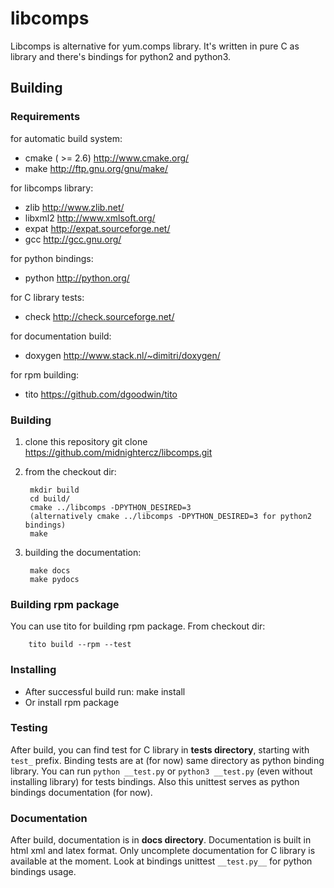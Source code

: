 libcomps
========

Libcomps is alternative for yum.comps library. It's written in pure C as library
and there's bindings for python2 and python3.

Building
--------

### Requirements

for automatic build system:

*   cmake ( >= 2.6) http://www.cmake.org/
*   make http://ftp.gnu.org/gnu/make/

for libcomps library:

*   zlib    http://www.zlib.net/
*   libxml2 http://www.xmlsoft.org/
*   expat   http://expat.sourceforge.net/
*   gcc     http://gcc.gnu.org/

for python bindings:

*   python http://python.org/

for C library tests:

*   check http://check.sourceforge.net/

for documentation build:

*   doxygen http://www.stack.nl/~dimitri/doxygen/

for rpm building:

*   tito https://github.com/dgoodwin/tito


### Building
1. clone this repository
        git clone https://github.com/midnightercz/libcomps.git
2. from the checkout dir:

        mkdir build
        cd build/
        cmake ../libcomps -DPYTHON_DESIRED=3
        (alternatively cmake ../libcomps -DPYTHON_DESIRED=3 for python2 bindings)
        make
3. building the documentation:

        make docs
        make pydocs

### Building rpm package
You can use tito for building rpm package. From checkout dir:

        tito build --rpm --test

### Installing
*   After successful build run:
            make install
*   Or install rpm package

### Testing
After build, you can find test for C library in __tests  directory__, starting with
`test_` prefix. Binding tests are at (for now) same directory as python binding
library. You can run `python __test.py` or `python3 __test.py` (even without
installing library) for tests bindings. Also this unittest serves as python
bindings documentation
(for now).

### Documentation
After build, documentation is in __docs directory__. Documentation is built
in html xml and latex format. Only uncomplete documentation for C library
is available at the moment. Look at bindings unittest `__test.py__` for python
bindings usage.

